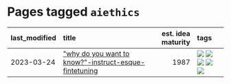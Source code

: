 # Pages tagged `aiethics`

|last_modified|title|est. idea maturity|tags
|:---|:---|---:|:---|
|2023-03-24|["why do you want to know?"-instruct-esque-fintetuning](../whydoyouwantoknow.md)|1987|[![](https://img.shields.io/badge/tag-aiethics-22d494)](../tags/aiethics.md) [![](https://img.shields.io/badge/tag-alignment-1043a5)](../tags/alignment.md) [![](https://img.shields.io/badge/tag-dialogue-90446b)](../tags/dialogue.md) [![](https://img.shields.io/badge/tag-models-4db4d2)](../tags/models.md) [![](https://img.shields.io/badge/tag-wip-997e5)](../tags/wip.md)|
